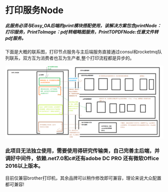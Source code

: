 # 打印服务Node

##### 此服务必须与Easy_OA后端的print模块搭配使用，该解决方案包含printNode：打印服务，PrintToImage：pdf转缩略图服务，PrintTOPDFNode:任意文件转pdf服务。

下面是大概的联系图，打印节点服务与主后端服务直接通过consul和rocketmq队列联系，双方互为消费者也互为生产者,整个打印流程都是异步的。

![image-20231117151418065](readme.png)



### 此项目无法独立使用，需要使用得研究传输类，自己完善主后端，并调好中间件，依赖.net7.0和c#还有adobe DC PRO 还有微软Office 2016以上版本。

目前仅兼容brother打印机，其余品牌可以稍作修改即可兼容，理论来说大众配置都可兼容!